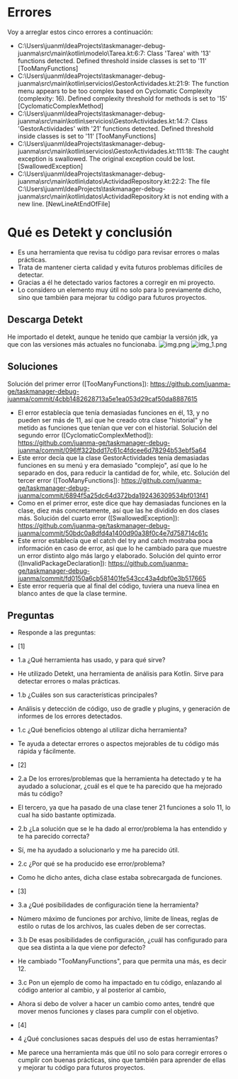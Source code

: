 # Errores
Voy a arreglar estos cinco errores a continuación:

- C:\Users\juanm\IdeaProjects\taskmanager-debug-juanma\src\main\kotlin\modelo\Tarea.kt:6:7: Class 'Tarea' with '13' functions detected. Defined threshold inside classes is set to '11' [TooManyFunctions]
- C:\Users\juanm\IdeaProjects\taskmanager-debug-juanma\src\main\kotlin\servicios\GestorActividades.kt:21:9: The function menu appears to be too complex based on Cyclomatic Complexity (complexity: 16). Defined complexity threshold for methods is set to '15' [CyclomaticComplexMethod]
- C:\Users\juanm\IdeaProjects\taskmanager-debug-juanma\src\main\kotlin\servicios\GestorActividades.kt:14:7: Class 'GestorActividades' with '21' functions detected. Defined threshold inside classes is set to '11' [TooManyFunctions]
- C:\Users\juanm\IdeaProjects\taskmanager-debug-juanma\src\main\kotlin\servicios\GestorActividades.kt:111:18: The caught exception is swallowed. The original exception could be lost. [SwallowedException]
- C:\Users\juanm\IdeaProjects\taskmanager-debug-juanma\src\main\kotlin\datos\ActividadRepository.kt:22:2: The file C:\Users\juanm\IdeaProjects\taskmanager-debug-juanma\src\main\kotlin\datos\ActividadRepository.kt is not ending with a new line. [NewLineAtEndOfFile]

# Qué es Detekt y conclusión
- Es una herramienta que revisa tu código para revisar errores o malas prácticas.
- Trata de mantener cierta calidad y evita futuros problemas difíciles de detectar.
- Gracias a él he detectado varios factores a corregir en mi proyecto.
- Lo considero un elemento muy útil no solo para lo previamente dicho, sino que también para mejorar tu código para futuros proyectos. 

## Descarga Detekt
He importado el detekt, aunque he tenido que cambiar la versión jdk, ya que con las versiones más actuales no funcionaba.
![img.png](img.png)
![img_1.png](img_1.png)

## Soluciones
Solución del primer error ([TooManyFunctions]): https://github.com/juanma-ge/taskmanager-debug-juanma/commit/4cbb1482628713a5e1ea053d29caf50da8887615
- El error establecía que tenía demasiadas funciones en él, 13, y no pueden ser más de 11, así que he creado otra clase "historial" y he metido as funciones que tenían que ver con el historial.
Solución del segundo error ([CyclomaticComplexMethod]): https://github.com/juanma-ge/taskmanager-debug-juanma/commit/096ff322bdd17c61c4fdcee6d78294b53ebf5a64
- Este error decía que la clase GestorActividades tenía demasiadas funciones en su menú y era demasiado "complejo", así que lo he separado en dos, para reducir la cantidad de for, while, etc.
Solución del tercer error ([TooManyFunctions]): https://github.com/juanma-ge/taskmanager-debug-juanma/commit/6894f5a25dc64d372bda192436309534bf013f41
- Como en el primer error, este dice que hay demasiadas funciones en la clase, diez más concretamente, así que las he dividido en dos clases más.
Solución del cuarto error ([SwallowedException]): https://github.com/juanma-ge/taskmanager-debug-juanma/commit/50bdc0a8dfd4a1400d90a38f0c4e7d758714c61c
- Este error establecía que el catch del try and catch mostraba poca información en caso de error, así que lo he cambiado para que muestre un error distinto algo más largo y elaborado.
Solución del quinto error ([InvalidPackageDeclaration]): https://github.com/juanma-ge/taskmanager-debug-juanma/commit/fd0150a6cb581401fe543cc43a4dbf0e3b517665
- Este error requería que al final del código, tuviera una nueva línea en blanco antes de que la clase termine.

## Preguntas 

- Responde a las preguntas:

- [1]
- 1.a ¿Qué herramienta has usado, y para qué sirve? 
- He utilizado Detekt, una herramienta de análisis para Kotlin. Sirve para detectar errores o malas prácticas.
- 1.b ¿Cuáles son sus características principales?
- Análisis y detección de código, uso de gradle y plugins, y generación de informes de los errores detectados.
- 1.c ¿Qué beneficios obtengo al utilizar dicha herramienta?
- Te ayuda a detectar errores o aspectos mejorables de tu código más rápida y fácilmente.
- [2]
- 2.a De los errores/problemas que la herramienta ha detectado y te ha ayudado a solucionar, ¿cuál es el que te ha parecido que ha mejorado más tu código?
- El tercero, ya que ha pasado de una clase tener 21 funciones a solo 11, lo cual ha sido bastante optimizada.
- 2.b ¿La solución que se le ha dado al error/problema la has entendido y te ha parecido correcta?
- Sí, me ha ayudado a solucionarlo y me ha parecido útil.
- 2.c ¿Por qué se ha producido ese error/problema?
- Como he dicho antes, dicha clase estaba sobrecargada de funciones.
- [3]
- 3.a ¿Qué posibilidades de configuración tiene la herramienta?
- Número máximo de funciones por archivo, límite de líneas, reglas de estilo o rutas de los archivos, las cuales deben de ser correctas.
- 3.b De esas posibilidades de configuración, ¿cuál has configurado para que sea distinta a la que viene por defecto?
- He cambiado "TooManyFunctions", para que permita una más, es decir 12.
- 3.c Pon un ejemplo de como ha impactado en tu código, enlazando al código anterior al cambio, y al posterior al cambio,
- Ahora si debo de volver a hacer un cambio como antes, tendré que mover menos funciones y clases para cumplir con el objetivo.
- [4]
- 4 ¿Qué conclusiones sacas después del uso de estas herramientas?
- Me parece una herramienta más que útil no solo para corregir errores o cumplir con buenas prácticas, sino que también para aprender de ellas y mejorar tu código para futuros proyectos.